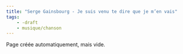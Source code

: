 ```yaml
---
title: "Serge Gainsbourg - Je suis venu te dire que je m’en vais"
tags:
    - -draft
    - musique/chanson
---
```


Page créée automatiquement, mais vide.
